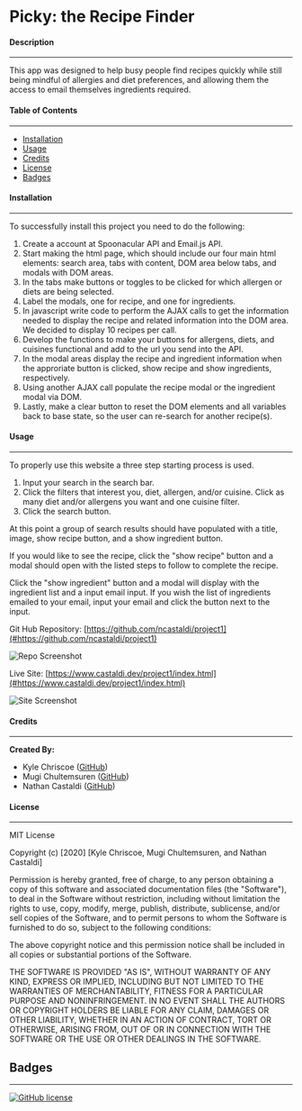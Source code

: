 # Picky: the Recipe Finder

#### Description 
---

This app was designed to help busy people find recipes quickly while still being mindful of allergies and diet preferences, and allowing them the access to email themselves ingredients required.
#### Table of Contents
---

* [Installation](#installation)
* [Usage](#usage)
* [Credits](#credits)
* [License](#license)
* [Badges](#badges)
#### Installation
---
To successfully install this project you need to do the following:

1. Create a account at Spoonacular API and Email.js API.
1. Start making the html page, which should include our four main html elements: search area, tabs with content, DOM area below tabs, and modals with DOM areas.
1. In the tabs make buttons or toggles to be clicked for which allergen or diets are being selected.
1. Label the modals, one for recipe, and one for ingredients.
1. In javascript write code to perform the AJAX calls to get the information needed to display the recipe and related information into the DOM area.  We decided to display 10 recipes per call.
1. Develop the functions to make your buttons for allergens, diets, and cuisines functional and add to the url you send into the API.
1. In the modal areas display the recipe and ingredient information when the approriate button is clicked, show recipe and show ingredients, respectively.
1. Using another AJAX call populate the recipe modal or the ingredient modal via DOM.
1. Lastly, make a clear button to reset the DOM elements and all variables back to base state, so the user can re-search for another recipe(s).

#### Usage
---
To properly use this website a three step starting process is used.

1. Input your search in the search bar.
1. Click the filters that interest you, diet, allergen, and/or cuisine.  Click as many diet and/or allergens you want and one cuisine filter.
1. Click the search button.

At this point a group of search results should have populated with a title, image, show recipe button, and a show ingredient button.

If you would like to see the recipe, click the "show recipe" button and a modal should open with the listed steps to follow to complete the recipe.

Click the "show ingredient" button and a modal will display with the ingredient list and a input email input.  If you wish the list of ingredients emailed to your email, input your email and click the button next to the input.

Git Hub Repository: [https://github.com/ncastaldi/project1](#https://github.com/ncastaldi/project1)

![Repo Screenshot](./assets/images/repo-screenshot.png)

Live Site: [https://www.castaldi.dev/project1/index.html](#https://www.castaldi.dev/project1/index.html)

![Site Screenshot](./assets/images/site-screenshot.png)
#### Credits
---

**Created By:**
* Kyle Chriscoe ([GitHub](https://github.com/Udunomancer))
* Mugi Chultemsuren ([GitHub](https://github.com/mugich))
* Nathan Castaldi ([GitHub](https://github.com/ncastaldi))

#### License
---

MIT License

Copyright (c) [2020] [Kyle Chriscoe, Mugi Chultemsuren, and Nathan Castaldi]

Permission is hereby granted, free of charge, to any person obtaining a copy
of this software and associated documentation files (the "Software"), to deal
in the Software without restriction, including without limitation the rights
to use, copy, modify, merge, publish, distribute, sublicense, and/or sell
copies of the Software, and to permit persons to whom the Software is
furnished to do so, subject to the following conditions:

The above copyright notice and this permission notice shall be included in all
copies or substantial portions of the Software.

THE SOFTWARE IS PROVIDED "AS IS", WITHOUT WARRANTY OF ANY KIND, EXPRESS OR
IMPLIED, INCLUDING BUT NOT LIMITED TO THE WARRANTIES OF MERCHANTABILITY,
FITNESS FOR A PARTICULAR PURPOSE AND NONINFRINGEMENT. IN NO EVENT SHALL THE
AUTHORS OR COPYRIGHT HOLDERS BE LIABLE FOR ANY CLAIM, DAMAGES OR OTHER
LIABILITY, WHETHER IN AN ACTION OF CONTRACT, TORT OR OTHERWISE, ARISING FROM,
OUT OF OR IN CONNECTION WITH THE SOFTWARE OR THE USE OR OTHER DEALINGS IN THE
SOFTWARE.
## Badges
---

[![GitHub license](https://img.shields.io/github/license/ncastaldi/project2-krypton?style=for-the-badge)](https://github.com/ncastaldi/project2-krypton/blob/main/LICENSE)
